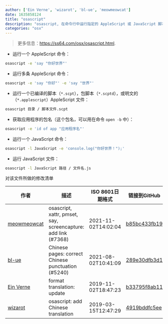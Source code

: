 ```yaml
---
author: ['Ein Verne', 'wizarot', 'bl-ue', 'meowmeowcat']
date: 1635858124
title: "osascript"
description: "osascript, 在命令行中运行指定的 AppleScript 或 JavaScript 脚本程序。"
categories: "osx"
---
```

> 更多信息：<https://ss64.com/osx/osascript.html>.

- 运行一个 AppleScript 命令：

```bash
osascript -e 'say "你好世界"'
```

- 运行多条 AppleScript 命令：

```bash
osascript -e 'say "你好"' -e 'say "世界"'
```

- 运行一个已编译的脚本（`*.scpt`），包脚本（`*.scptd`），或明文的（`*.applescript`）AppleScript 文件：

```bash
osascript 目录 / 脚本文件.scpt
```

- 获取应用程序的包名（这个包名，可以用在命令 `open -b` 中）：

```bash
osascript -e 'id of app "应用程序名"'
```

- 运行一个 JavaScript 命令：

```bash
osascript -l JavaScript -e 'console.log("你好世界！");'
```

- 运行 JavaScript 文件：

```bash
osascript -l JavaScript 路径 / 文件名.js
```
对该文件所做的修改清单


作者 | 描述 | ISO 8601日期格式 | 链接到GitHub
------|-----|-----|-----
[meowmeowcat](mailto:meowmeowcat1211@gmail.com) | osascript, xattr, pmset, say, screencapture: add link (#7368) | 2021-11-02T14:02:04 | [b85bc433fb19](https://github.com/tldr-pages/tldr/commit/b85bc433fb1916e6fd9b053f9db24284d11fc4e6)
[bl-ue](mailto:54780737+bl-ue@users.noreply.github.com) | Chinese pages: correct Chinese punctuation (#5240) | 2021-08-02T10:41:09 | [289e30dfb3d1](https://github.com/tldr-pages/tldr/commit/289e30dfb3d1d73bade9e3610e12bfc90e9270ae)
[Ein Verne](mailto:einverne@gmail.com) | format translation: update | 2019-11-02T18:47:23 | [b33795f8ab11](https://github.com/tldr-pages/tldr/commit/b33795f8ab11d9b0b539e149d5f450af7a059b3a)
[wizarot](mailto:wizarot@qq.com) | osascript: add Chinese translation | 2019-03-15T12:47:29 | [4919bddfc5ee](https://github.com/tldr-pages/tldr/commit/4919bddfc5ee76100d262234102375ec462c0ad4)

